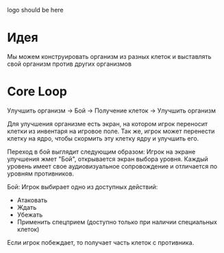 logo should be here

# Идея

Мы можем конструировать организм из разных клеток и выставлять свой организм против других организмов

# Core Loop

Улучшить организм -> Бой -> Получение клеток -> Улучшить организм

Для улучшения организме есть экран, на котором игрок переносит клетки из инвентаря на игровое поле. Так же, игрок может перенести клетку на ядро, чтобы скормить эту клетку ядру и улучшить его.

Переход в бой выглядит следующим образом:
Игрок на экране улучшения жмет "Бой", открывается экран выбора уровня. Каждый уровень имеет свое аудиовизуальное сопровождение и отличается по уровням противников.

Бой:
Игрок выбирает одно из доступных действий:
* Атаковать
* Ждать
* Убежать
* Применить спецприем (доступно только при наличии специальных клеток)

Если игрок побеждает, то получает часть клеток с противника.

